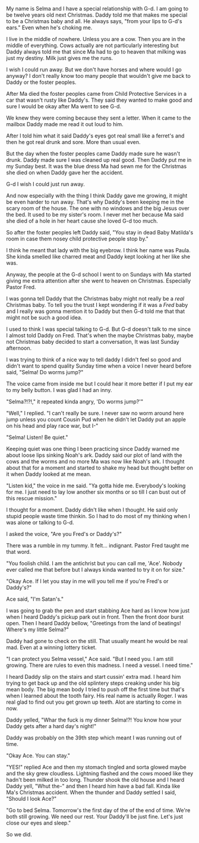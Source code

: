My name is Selma and I have a special relationship with G-d. I am going to be twelve years old next Christmas. Daddy told me that makes me special to be a Christmas baby and all. He always says, "from your lips to G-d's ears." Even when he's choking me.

I live in the middle of nowhere. Unless you are a cow. Then you are in the middle of everything. Cows actually are not particularly interesting but Daddy always told me that since Ma had to go to heaven that milking was just my destiny. Milk just gives me the runs.

I wish I could run away. But we don't have horses and where would I go anyway? I don't really know too many people that wouldn't give me back to Daddy or the foster peoples.

After Ma died the foster peoples came from Child Protective Services in a car that wasn't rusty like Daddy's. They said they wanted to make good and sure I would be okay after Ma went to see G-d.

We knew they were coming because they sent a letter. When it came to the mailbox Daddy made me read it out loud to him.

After I told him what it said Daddy's eyes got real small like a ferret's and then he got real drunk and sore. More than usual even.

But the day when the foster peoples came Daddy made sure he wasn't drunk. Daddy made sure I was cleaned up real good. Then Daddy put me in my Sunday best. It was the blue dress Ma had sewn me for the Christmas she died on when Daddy gave her the accident.

G-d I wish I could just run away.

And now especially with the thing I think Daddy gave me growing, it might be even harder to run away. That's why Daddy's been keeping me in the scary room of the house. The one with no windows and the big Jesus over the bed. It used to be my sister's room. I never met her because Ma said she died of a hole in her heart cause she loved G-d too much.

So after the foster peoples left Daddy said, "You stay in dead Baby Matilda's room in case them nosey child protective people stop by."

I think he meant that lady with the big eyebrow. I think her name was Paula. She kinda smelled like charred meat and Daddy kept looking at her like she was.

Anyway, the people at the G-d school I went to on Sundays with Ma started giving me extra attention after she went to heaven on Christmas. Especially Pastor Fred.

I was gonna tell Daddy that the Christmas baby might not really be a *real* Christmas baby. To tell you the trust I kept wondering if it was a *Fred* baby and I really was gonna mention it to Daddy but then G-d told me that that might not be such a good idea.

I used to think I was special talking to G-d. But G-d doesn't talk to me since I almost told Daddy on Fred. That's when the maybe Christmas baby, maybe not Christmas baby decided to start a conversation, It was last Sunday afternoon.

I was trying to think of a nice way to tell daddy I didn't feel so good and didn't want to spend quality Sunday time when a voice I never heard before said, "Selma! Do worms jump?"

The voice came from inside me but I could hear it more better if I put my ear to my belly button. I was glad I had an inny.

"Selma?!?!," it repeated kinda angry, 'Do worms jump?'"

"Well," I replied. "I can't really be sure. I never saw no worm around here jump unless you count Cousin Pud when he didn't let Daddy put an apple on his head and play race war, but I-"

"Selma! Listen! Be quiet."

Keeping quiet was one thing I been practicing since Daddy warned me about loose lips sinking Noah's ark. Daddy said our plot of land with the cows and the worms and no more Ma was now like Noah's ark. I thought about that for a moment and started to shake my head but thought better on it when Daddy looked at me mean.

"Listen kid," the voice in me said. "Ya gotta hide me. Everybody's looking for me. I just need to lay low another six months or so till I can bust out of this rescue mission."

I thought for a moment. Daddy didn't like when I thought. He said only stupid people waste time thinkin. So I had to do most of my thinking when I was alone or talking to G-d.

I asked the voice, "Are you Fred's or Daddy's?"

There was a rumble in my tummy. It felt... indignant. Pastor Fred taught me that word.

"You foolish child. I am the antichrist but you can call me, 'Ace'. Nobody ever called me that before but I always kinda wanted to try it on for size."

"Okay Ace. If I let you stay in me will you tell me if you're Fred's or Daddy's?"

Ace said, "I'm Satan's."

I was going to grab the pen and start stabbing Ace hard as I know how just when I heard Daddy's pickup park out in front. Then the front door burst open. Then I heard Daddy bellow, "Greetings from the land of beatings! Where's my little Selma?"

Daddy had gone to check on the still. That usually meant he would be real mad. Even at a winning lottery ticket.

"I can protect you Selma vessel," Ace said. "But I need you. I am still growing. There are rules to even this madness. I need a vessel. I need time."

I heard Daddy slip on the stairs and start cussin' extra mad. I heard him trying to get back up and the old splintery steps creaking under his big mean body. The big mean body I tried to push off the first time but that's when I learned about the tooth fairy. His real name is actually Roger. I was real glad to find out you get grown up teeth. Alot are starting to come in now.

Daddy yelled, "Whar the fuck is my dinner Selma!?! You know how your Daddy gets after a hard day's night!"

Daddy was probably on the 39th step which meant I was running out of time.

"Okay Ace. You can stay."

"YES!" replied Ace and then my stomach tingled and sorta glowed maybe and the sky grew cloudless. Lightning flashed and the cows mooed like they hadn't been milked in too long. Thunder shook the old house and I heard Daddy yell, "Whut the-" and then I heard him have a bad fall. Kinda like Ma's Christmas accident. When the thunder and Daddy settled I said, "Should I look Ace?"

"Go to bed Selma. Tomorrow's the first day of the of the end of time. We're both still growing. We need our rest. Your Daddy'll be just fine. Let's just close our eyes and sleep."

So we did.